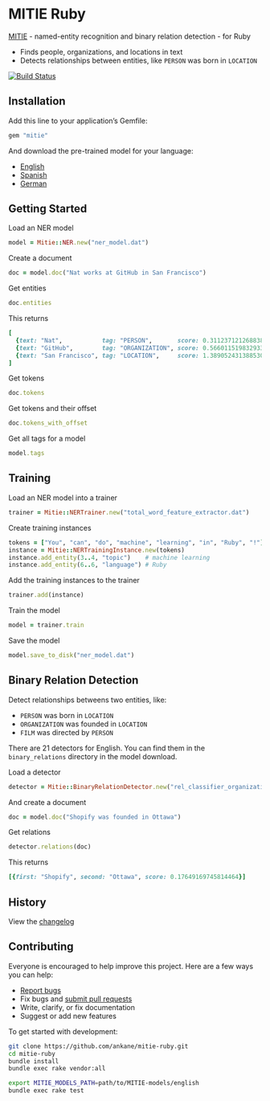 # MITIE Ruby

[MITIE](https://github.com/mit-nlp/MITIE) - named-entity recognition and binary relation detection - for Ruby

- Finds people, organizations, and locations in text
- Detects relationships between entities, like `PERSON` was born in `LOCATION`

[![Build Status](https://github.com/ankane/mitie-ruby/workflows/build/badge.svg?branch=master)](https://github.com/ankane/mitie-ruby/actions)

## Installation

Add this line to your application’s Gemfile:

```ruby
gem "mitie"
```

And download the pre-trained model for your language:

- [English](https://github.com/mit-nlp/MITIE/releases/download/v0.4/MITIE-models-v0.2.tar.bz2)
- [Spanish](https://github.com/mit-nlp/MITIE/releases/download/v0.4/MITIE-models-v0.2-Spanish.zip)
- [German](https://github.com/mit-nlp/MITIE/releases/download/v0.4/MITIE-models-v0.2-German.tar.bz2)

## Getting Started

Load an NER model

```ruby
model = Mitie::NER.new("ner_model.dat")
```

Create a document

```ruby
doc = model.doc("Nat works at GitHub in San Francisco")
```

Get entities

```ruby
doc.entities
```

This returns

```ruby
[
  {text: "Nat",           tag: "PERSON",       score: 0.3112371212688382, offset: 0},
  {text: "GitHub",        tag: "ORGANIZATION", score: 0.5660115198329334, offset: 13},
  {text: "San Francisco", tag: "LOCATION",     score: 1.3890524313885309, offset: 23}
]
```

Get tokens

```ruby
doc.tokens
```

Get tokens and their offset

```ruby
doc.tokens_with_offset
```

Get all tags for a model

```ruby
model.tags
```

## Training

Load an NER model into a trainer

```ruby
trainer = Mitie::NERTrainer.new("total_word_feature_extractor.dat")
```

Create training instances

```ruby
tokens = ["You", "can", "do", "machine", "learning", "in", "Ruby", "!"]
instance = Mitie::NERTrainingInstance.new(tokens)
instance.add_entity(3..4, "topic")    # machine learning
instance.add_entity(6..6, "language") # Ruby
```

Add the training instances to the trainer

```ruby
trainer.add(instance)
```

Train the model

```ruby
model = trainer.train
```

Save the model

```ruby
model.save_to_disk("ner_model.dat")
```

## Binary Relation Detection

Detect relationships betweens two entities, like:

- `PERSON` was born in `LOCATION`
- `ORGANIZATION` was founded in `LOCATION`
- `FILM` was directed by `PERSON`

There are 21 detectors for English. You can find them in the `binary_relations` directory in the model download.

Load a detector

```ruby
detector = Mitie::BinaryRelationDetector.new("rel_classifier_organization.organization.place_founded.svm")
```

And create a document

```ruby
doc = model.doc("Shopify was founded in Ottawa")
```

Get relations

```ruby
detector.relations(doc)
```

This returns

```ruby
[{first: "Shopify", second: "Ottawa", score: 0.17649169745814464}]
```

## History

View the [changelog](https://github.com/ankane/mitie-ruby/blob/master/CHANGELOG.md)

## Contributing

Everyone is encouraged to help improve this project. Here are a few ways you can help:

- [Report bugs](https://github.com/ankane/mitie-ruby/issues)
- Fix bugs and [submit pull requests](https://github.com/ankane/mitie-ruby/pulls)
- Write, clarify, or fix documentation
- Suggest or add new features

To get started with development:

```sh
git clone https://github.com/ankane/mitie-ruby.git
cd mitie-ruby
bundle install
bundle exec rake vendor:all

export MITIE_MODELS_PATH=path/to/MITIE-models/english
bundle exec rake test
```
